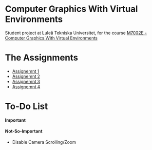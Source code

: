 Computer Graphics With Virtual Environments
=================================================
Student project at Luleå Tekniska Universitet, for the course [M7002E - Computer Graphics With Virtual Environments](http://www.ltu.se/edu/course/M70/M7002E/M7002E-Datorgrafik-och-virtuella-miljoer-1.33919?l=en)

The Assignments
=======================
- [Assignemnt 1](https://github.com/Wennberg/M7002E-Computer-Graphics/tree/master/src/assignment1)
- [Assignemnt 2](https://github.com/Wennberg/M7002E-Computer-Graphics/tree/master/src/assignment2)
- [Assignemnt 3](https://github.com/Wennberg/M7002E-Computer-Graphics/tree/master/src/assignment3)
- [Assignemnt 4](https://github.com/Wennberg/M7002E-Computer-Graphics/tree/master/src/assignment4)

To-Do List
=======================
#### Important

#### Not-So-Important
- Disable Camera Scrolling/Zoom





